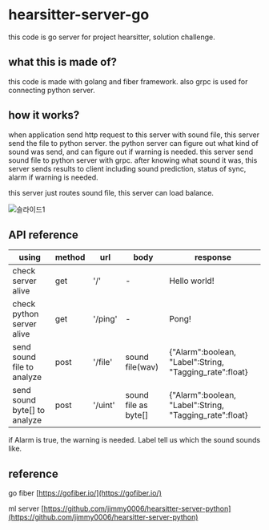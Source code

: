 # hearsitter-server-go

this code is go server for project hearsitter, solution challenge.

## what this is made of?

this code is made with golang and fiber framework.
also grpc is used for connecting python server.

## how it works?

when application send http request to this server with sound file, this server send the file to python server.
the python server can figure out what kind of sound was send, and can figure out if warning is needed.
this server send sound file to python server with grpc.
after knowing what sound it was, this server sends results to client including sound prediction, status of sync, alarm if warning is needed.

this server just routes sound file, this server can load balance.

![슬라이드1](https://user-images.githubusercontent.com/45549879/225945874-250d63cc-198e-4168-982f-ac4ab5d47274.PNG)

## API reference

|using|method|url|body|response|
|---|---|---|---|---|
|check server alive|get|'/'|-|Hello world!|
|check python server alive|get|'/ping'|-|Pong!|
|send sound file to analyze|post|'/file'|sound file(wav)|{"Alarm":boolean, "Label":String, "Tagging_rate":float}|
|send sound byte[] to analyze|post|'/uint'|sound file as byte[]|{"Alarm":boolean, "Label":String, "Tagging_rate":float}|


if Alarm is true, the warning is needed.
Label tell us which the sound sounds like.

## reference
go fiber [https://gofiber.io/](https://gofiber.io/)

ml server [https://github.com/jimmy0006/hearsitter-server-python](https://github.com/jimmy0006/hearsitter-server-python)
